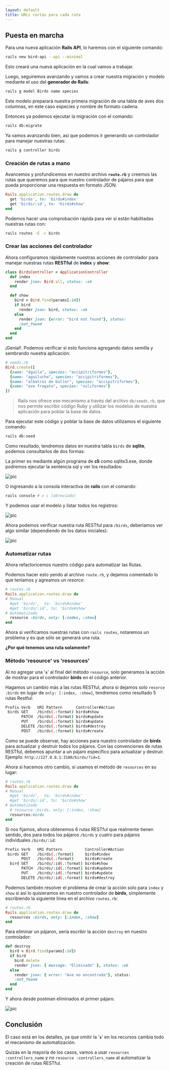 ```yaml
---
layout: default
title: URLs cortas para cada ruta
---
```


## Puesta en marcha

Para una nueva aplicación **Rails API**, lo haremos con el siguiente comando:  

```bash
rails new bird-api --api --minimal
```

Esto creará una nueva aplicación en la cual vamos a trabajar.

Luego, seguiremos avanzando y vamos a crear nuestra migración y modelo mediante el uso del **generador de Rails**:  

```bash
rails g model Birds name species
```

Este modelo preparará nuestra primera migración de una tabla de aves dos columnas, en este caso especies y nombre de formato cadena.

Entonces ya podemos ejecutar la migración con el comando:

```bash
rails db:migrate
```

Ya vamos avanzando bien, asi que podemos ir generando un controlador para manejar nuestras rutas:  

```bash
rails g controller birds
```

### Creación de rutas a mano

Avancemos y profundicemos en nuestro archivo **`route.rb`** y creemos las rutas que queremos para que nuestro controlador de pájaros para que pueda proporcionar una respuesta en formato JSON.

```ruby
Rails.application.routes.draw do
  get 'birds', to: 'birds#index'
  get 'birds/:id', to: 'birds#show'
end
```

Podemos hacer una comprobación rápida para ver si están habilitadas nuestras rutas con:  

```bash
rails routes -E -c birds
```

### Crear las acciones del controlador

Ahora configuramos rápidamente nuestras acciones de controlador para manejar nuestras rutas **RESTful** de **index** y **show**:  


```ruby
class BirdsController < ApplicationController
  def index
    render json: Bird.all, status: :ok
  end

  def show
    bird = Bird.find(params[:id])
    if bird
      render json: bird, status: :ok
    else
      render json: {error: "bird not found"}, status: 
      :not_found
    end
  end
end
```

¡Genial!. Podemos verificar si esto funciona agregando datos semilla y sembrando nuestra aplicación:


```ruby
# seeds.rb
Bird.create([
  {name: "águila", species: "accipitriformes"},
  {name: "aguilucho", species: "accipitriformes"},
  {name: "albatros de buller", species: "accipitriformes"},
  {name: "ave fragata", species: "suliformes"}
])
```

>Rails nos ofrece ese mecanismo a través del archivo `db/seeds.rb`, que nos permite escribir código Ruby y utilizar los modelos de nuestra aplicación para poblar la base de datos.

Para ejecutar este código y poblar la base de datos utilizamos el siguiente comando:

```bash
rails db:seed
```

Como resultado, tendremos datos en nuestra tabla `birds` de **sqlite**, podemos consultarlos de dos formas: 

La primer es mediante algún programa de **cli** como sqlite3.exe, donde podremos ejecutar la sentencia sql y ver los resultados:

![pic](assets/db_sqlite_select.png)

O ingresando a la consola interactiva de **rails** con el comando:

```bash
rails console # o c (abreviado)
```

Y podemos usar el modelo y listar todos los registros:  

![pic](assets/rails_console_select.png)

Ahora podemos verificar nuestra ruta RESTful para `/birds`, deberíamos ver algo similar (dependiendo de los datos iniciales):

![pic](assets/index_browser_json.png)

### Automatizar rutas

Ahora refactoricemos nuestro código para automatizar las Rutas.  

Podemos hacer esto yendo al archivo `route.rb`, y dejamos comentado lo que teníamos y agreamos un *resorce*:  

```ruby
# routes.rb
Rails.application.routes.draw do
# Manual
  #get 'birds',  to: 'birds#index'
  #get 'birds/:id', to: 'birds#show'
# Automatizado 
  resource :birds, only: [:index, :show]
end
```

Ahora si verificamos nuestras rutas con `rails routes`, notaremos un problema y es que sólo se generará una ruta.   

**¿Por qué tenemos una ruta solamente?**

### Método 'resource' vs 'resources'

Al no agregar una '**`s`**' al final del método `resource`, solo generamos la acción de mostrar para el controlador **birds** en el código anterior.

Hagamos un cambio más a las rutas RESTful, ahora si dejamos solo `resorce :birds` en lugar de `only: [:index, :show]`, tendremos como resultado 5 rutas Restful:  

```bash
Prefix Verb   URI Pattern      Controller#Action
 birds GET    /birds(.:format) birds#show
       PATCH  /birds(.:format) birds#update
       PUT    /birds(.:format) birds#update
       DELETE /birds(.:format) birds#destroy
       POST   /birds(.:format) birds#create
```

Como se puede observar, hay acciones para nuestro controlador de **birds** para actualizar y destruir todos los pájaros. Con las convenciones de rutas RESTful, debemos apuntar a un pájaro específico para actualizar y destruir. Ejemplo: `http://127.0.0.1:3100/birds/?id=1`.


Ahora si hacemos otro cambio, si usamos el método de `resources` en su lugar:  

```ruby
# routes.rb
Rails.application.routes.draw do
# Manual
  #get 'birds',  to: 'birds#index'
  #get 'birds/:id', to: 'birds#show'
# Automatizado 
  # resource :birds, only: [:index, :show]
  resources:birds
end
```

Si nos fijamos, ahora obtenemos 6 rutas RESTful que realmente tienen sentido, dos para todos los pájaros `/birds` y cuatro para pájaros individuales `/birds/:id`:

```bash
Prefix Verb   URI Pattern          Controller#Action
 birds GET    /birds(.:format)     birds#index
       POST   /birds(.:format)     birds#create
  bird GET    /birds/:id(.:format) birds#show
       PATCH  /birds/:id(.:format) birds#update
       PUT    /birds/:id(.:format) birds#update
       DELETE /birds/:id(.:format) birds#destroy
```

Podemos también resolver el problema de crear la acción solo para `index` y `show` si así lo quisieramos en nuestro controlador de **birds**, simplemente escribiendo la siguiente línea en el archivo `routes.rb`:

```ruby
# routes.rb
Rails.application.routes.draw do
  resources :birds, only: [:index, :show]
end
```

Para eliminar un pájaron, sería escribir la acción `destroy` en nuestro controlador:  

```ruby
def destroy
  bird = Bird.find(params[:id])
  if bird
    bird.delete
    render json: { message: "Eliminado" }, status: :ok
  else
    render json: { error: "Ave no encontrada"}, status:
    :not_found
  end
end
```

Y ahora desde postman eliminados el primer pájaro.

![pic](assets/delete_postman.png)


## Conclusión

El caso está en los detalles, ya que omitir la '**`s`**' en los recursos cambia todo el mecanismo de automatización.

Quizás en la mayoría de los casos, vamos a usar `resources :controllers_name` y no `resource :controllers_name` al automatizar la creación de rutas RESTful.




